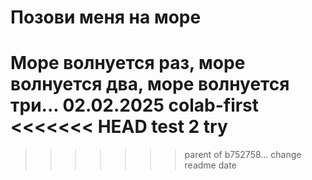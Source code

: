 # Позови меня на море

Море волнуется раз, море волнуется два, море волнуется три...
02.02.2025
colab-first
<<<<<<< HEAD
test 2 try
=======
>>>>>>> parent of b752758... change readme date
